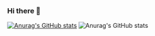 ### Hi there 👋

<!--
**sohan1901/sohan1901** is a ✨ _special_ ✨ repository because its `README.md` (this file) appears on your GitHub profile.

Here are some ideas to get you started:

- 🌱 I’m currently Focusing on Development
- 💬 Ask me about DSA and CP
- 📫 How to reach me: ...<a href="https://www.linkedin.com/in/sohan-pulluru" target="_blank">Linkedin</a>
-->


[![Anurag's GitHub stats](https://github-readme-stats.vercel.app/api?username=sohan1901)](https://github.com/anuraghazra/github-readme-stats)
![Anurag's GitHub stats](https://github-readme-stats.vercel.app/api?username=sohan1901&show_icons=true&theme=radical)
